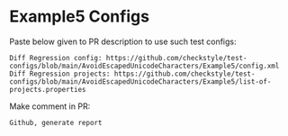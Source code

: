# Example5 Configs
Paste below given to PR description to use such test configs:
```
Diff Regression config: https://github.com/checkstyle/test-configs/blob/main/AvoidEscapedUnicodeCharacters/Example5/config.xml
Diff Regression projects: https://github.com/checkstyle/test-configs/blob/main/AvoidEscapedUnicodeCharacters/Example5/list-of-projects.properties
```
Make comment in PR:
```
Github, generate report
```
